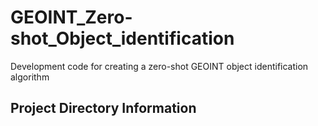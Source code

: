# GEOINT_Zero-shot_Object_identification
Development code for creating a zero-shot GEOINT object identification algorithm


## Project Directory Information